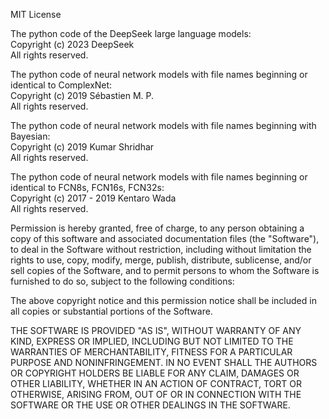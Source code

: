 MIT License

The python code of the DeepSeek large language models:<br/>
Copyright (c) 2023 DeepSeek<br/>
All rights reserved.

The python code of neural network models with file names beginning or identical to ComplexNet:<br/>
Copyright (c) 2019 Sébastien M. P.<br/>
All rights reserved.

The python code of neural network models with file names beginning with Bayesian:<br/>
Copyright (c) 2019 Kumar Shridhar<br/>
All rights reserved.

The python code of neural network models with file names beginning or identical to FCN8s, FCN16s, FCN32s:<br/>
Copyright (c) 2017 - 2019 Kentaro Wada<br/>
All rights reserved.

Permission is hereby granted, free of charge, to any person obtaining a copy
of this software and associated documentation files (the "Software"), to deal
in the Software without restriction, including without limitation the rights
to use, copy, modify, merge, publish, distribute, sublicense, and/or sell
copies of the Software, and to permit persons to whom the Software is
furnished to do so, subject to the following conditions:

The above copyright notice and this permission notice shall be included in all
copies or substantial portions of the Software.

THE SOFTWARE IS PROVIDED "AS IS", WITHOUT WARRANTY OF ANY KIND, EXPRESS OR
IMPLIED, INCLUDING BUT NOT LIMITED TO THE WARRANTIES OF MERCHANTABILITY,
FITNESS FOR A PARTICULAR PURPOSE AND NONINFRINGEMENT. IN NO EVENT SHALL THE
AUTHORS OR COPYRIGHT HOLDERS BE LIABLE FOR ANY CLAIM, DAMAGES OR OTHER
LIABILITY, WHETHER IN AN ACTION OF CONTRACT, TORT OR OTHERWISE, ARISING FROM,
OUT OF OR IN CONNECTION WITH THE SOFTWARE OR THE USE OR OTHER DEALINGS IN THE
SOFTWARE.
